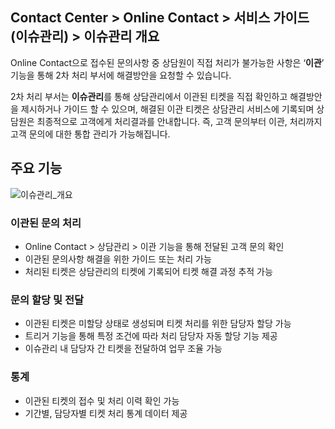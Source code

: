 ## Contact Center > Online Contact > 서비스 가이드 (이슈관리) > 이슈관리 개요

Online Contact으로 접수된 문의사항 중 상담원이 직접 처리가 불가능한 사항은 ‘**이관**’ 기능을 통해 2차 처리 부서에 해결방안을 요청할 수 있습니다.

2차 처리 부서는 **이슈관리**를 통해 상담관리에서 이관된 티켓을 직접 확인하고 해결방안을 제시하거나 가이드 할 수 있으며, 해결된 이관 티켓은 상담관리 서비스에 기록되며 상담원은 최종적으로 고객에게 처리결과를 안내합니다. 즉, 고객 문의부터 이관, 처리까지 고객 문의에 대한 통합 관리가 가능해집니다.

## 주요 기능
![이슈관리_개요](https://static.toastoven.net/prod_contact_center/OC3.0/kr/online-contact-guide-issue-flow_img0010.png)

### 이관된 문의 처리

- Online Contact > 상담관리 > 이관 기능을 통해 전달된 고객 문의 확인
- 이관된 문의사항 해결을 위한 가이드 또는 처리 가능
- 처리된 티켓은 상담관리의 티켓에 기록되어 티켓 해결 과정 추적 가능

### 문의 할당 및 전달

- 이관된 티켓은 미할당 상태로 생성되며 티켓 처리를 위한 담당자 할당 가능
- 트리거 기능을 통해 특정 조건에 따라 처리 담당자 자동 할당 기능 제공
- 이슈관리 내 담당자 간 티켓을 전달하여 업무 조율 가능 

### 통계

- 이관된 티켓의 접수 및 처리 이력 확인 가능
- 기간별, 담당자별 티켓 처리 통계 데이터 제공